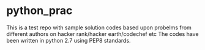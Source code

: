 # python_prac

This is a test repo with sample solution codes based upon probelms from different authors on hacker rank/hacker earth/codechef etc The codes have been written in python 2.7 using PEP8 standards.
